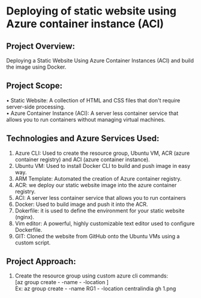 # Deploying of static website using Azure container instance (ACI) 
## Project Overview: 
Deploying a Static Website Using Azure Container Instances (ACI) and build the image using Docker.
## Project Scope:
•	Static Website: A collection of HTML and CSS files that don't require server-side processing.<br>
•	Azure Container Instance (ACI): A server less container service that allows you to run containers without managing virtual machines.
## Technologies and Azure Services Used:
1.	Azure CLI: Used to create the resource group, Ubuntu VM, ACR (azure container registry) and ACI (azure container instance).
2.	Ubuntu VM: Used to install Docker CLI to build and push image in easy way.
3.	ARM Template: Automated the creation of Azure container registry.
4.	ACR: we deploy our static website image into the azure container registry.
5.	ACI: A server less container service that allows you to run containers
6.	Docker: Used to build image and push it into the ACR.
7.	Dokerfile: it is used to define the environment for your static website (nginx).
8.	Vim editor: A powerful, highly customizable text editor used to configure Dockerfile.
9.	GIT: Cloned the website from GitHub onto the Ubuntu VMs using a custom script.
 ## Project Approach:
1.	Create the resource group using custom azure cli commands:<br>
[az group create - -name <resource-group-name> - -location <location-name>] <br>
Ex: az group create - -name RG1 - -location centralindia
gh 1.png


